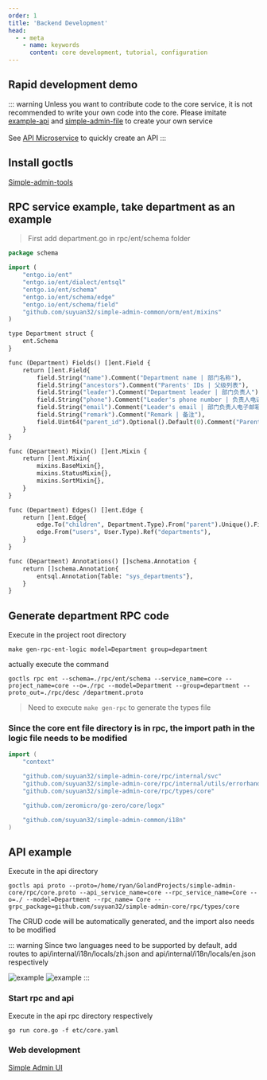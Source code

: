 ```yaml
---
order: 1
title: 'Backend Development'
head:
  - - meta
    - name: keywords
      content: core development, tutorial, configuration
---
```


## Rapid development demo

::: warning
Unless you want to contribute code to the core service, it is not recommended to write your own code into the core. Please imitate [example-api](https://github.com/suyuan32/simple-admin-example-api) and [simple-admin-file](https://github.com/suyuan32/simple-admin-file ) to create your own service\
 \
See [API Microservice](/guide/quick-start/codegen/api_example) to quickly create an API
:::

## Install goctls

[Simple-admin-tools](../../basic-config/simple-admin-tools.md)

## RPC service example, take department as an example

> First add department.go in rpc/ent/schema folder

```protobuf
package schema

import (
	"entgo.io/ent"
	"entgo.io/ent/dialect/entsql"
	"entgo.io/ent/schema"
	"entgo.io/ent/schema/edge"
	"entgo.io/ent/schema/field"
	"github.com/suyuan32/simple-admin-common/orm/ent/mixins"
)

type Department struct {
	ent.Schema
}

func (Department) Fields() []ent.Field {
	return []ent.Field{
		field.String("name").Comment("Department name | 部门名称"),
		field.String("ancestors").Comment("Parents' IDs | 父级列表"),
		field.String("leader").Comment("Department leader | 部门负责人"),
		field.String("phone").Comment("Leader's phone number | 负责人电话"),
		field.String("email").Comment("Leader's email | 部门负责人电子邮箱"),
		field.String("remark").Comment("Remark | 备注"),
		field.Uint64("parent_id").Optional().Default(0).Comment("Parent department ID | 父级部门ID"),
	}
}

func (Department) Mixin() []ent.Mixin {
	return []ent.Mixin{
		mixins.BaseMixin{},
		mixins.StatusMixin{},
		mixins.SortMixin{},
	}
}

func (Department) Edges() []ent.Edge {
	return []ent.Edge{
		edge.To("children", Department.Type).From("parent").Unique().Field("parent_id"),
		edge.From("users", User.Type).Ref("departments"),
	}
}

func (Department) Annotations() []schema.Annotation {
	return []schema.Annotation{
		entsql.Annotation{Table: "sys_departments"},
	}
}
```

## Generate department RPC code

Execute in the project root directory

```shell
make gen-rpc-ent-logic model=Department group=department
```
actually execute the command
```shell
goctls rpc ent --schema=./rpc/ent/schema --service_name=core --project_name=core --o=./rpc --model=Department --group=department --proto_out=./rpc/desc /department.proto
```

> Need to execute `make gen-rpc` to generate the types file

### Since the core ent file directory is in rpc, the import path in the logic file needs to be modified

```go
import (
    "context"

	"github.com/suyuan32/simple-admin-core/rpc/internal/svc"
	"github.com/suyuan32/simple-admin-core/rpc/internal/utils/errorhandler"
	"github.com/suyuan32/simple-admin-core/rpc/types/core"

	"github.com/zeromicro/go-zero/core/logx"

	"github.com/suyuan32/simple-admin-common/i18n"
)
```


## API example

Execute in the api directory

```shell
goctls api proto --proto=/home/ryan/GolandProjects/simple-admin-core/rpc/core.proto --api_service_name=core --rpc_service_name=Core --o=./ --model=Department --rpc_name= Core --grpc_package=github.com/suyuan32/simple-admin-core/rpc/types/core
```

The CRUD code will be automatically generated, and the import also needs to be modified

::: warning
Since two languages need to be supported by default, add routes to api/internal/i18n/locals/zh.json and api/internal/i18n/locals/en.json respectively

![example](/assets/example_zh_title.png)
![example](/assets/example_en_title.png)
:::

### Start rpc and api

Execute in the api rpc directory respectively

```shell
go run core.go -f etc/core.yaml
```

### Web development
[Simple Admin UI](web_develop_example.md)